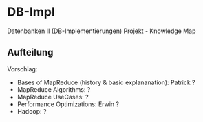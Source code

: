 DB-Impl
=======

Datenbanken II (DB-Implementierungen) Projekt - Knowledge Map

Aufteilung
----------

Vorschlag:
* Bases of MapReduce (history & basic explananation): Patrick ?
* MapReduce Algorithms: ?
* MapReduce UseCases: ?
* Performance Optimizations: Erwin ?
* Hadoop: ?
